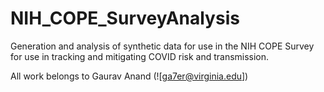 # NIH_COPE_SurveyAnalysis
Generation and analysis of synthetic data for use in the NIH COPE Survey for use in tracking and mitigating COVID risk and transmission.

All work belongs to Gaurav Anand (![ga7er@virginia.edu])